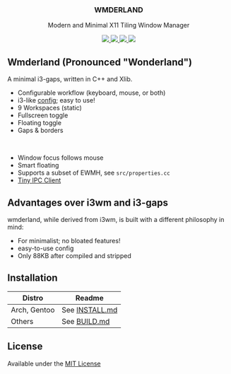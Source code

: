 <div align="center">

<h3>WMDERLAND</h3>
<p>Modern and Minimal X11 Tiling Window Manager</p>

<a href="http://hits.dwyl.io/aesophor/Wmderland">
  <img src="http://hits.dwyl.io/aesophor/Wmderland.svg">
</a>
<a href="https://github.com/aesophor/wmderland/blob/master/LICENSE">
  <img src="https://img.shields.io/badge/license-MIT-brightgreen.svg">
 </a>
<a href="https://travis-ci.org/aesophor/wmderland">
  <img src="https://travis-ci.org/aesophor/wmderland.svg?branch=master">
</a>

<img src="https://github.com/aesophor/wmderland/raw/master/.meta/tiling.png">
</div>


## Wmderland (Pronounced "Wonderland")
A minimal i3-gaps, written in C++ and Xlib.

* Configurable workflow (keyboard, mouse, or both)
* i3-like [config](https://github.com/aesophor/wmderland/blob/master/example/config); easy to use!
* 9 Workspaces (static)
* Fullscreen toggle
* Floating toggle
* Gaps & borders

<br>

* Window focus follows mouse
* Smart floating
* Supports a subset of EWMH, see `src/properties.cc`
* [Tiny IPC Client](https://github.com/aesophor/wmderland/tree/master/ipc-client)

## Advantages over i3wm and i3-gaps
wmderland, while derived from i3wm, is built with a different philosophy in mind:
* For minimalist; no bloated features!
* easy-to-use config
* Only 88KB after compiled and stripped

## Installation
| Distro | Readme |
| --- | --- |
| Arch, Gentoo | See [INSTALL.md](https://github.com/aesophor/wmderland/blob/master/INSTALL.md) |
| Others | See [BUILD.md](https://github.com/aesophor/wmderland/blob/master/BUILD.md) |

## License
Available under the [MIT License](https://github.com/aesophor/wmderland/blob/master/LICENSE)
